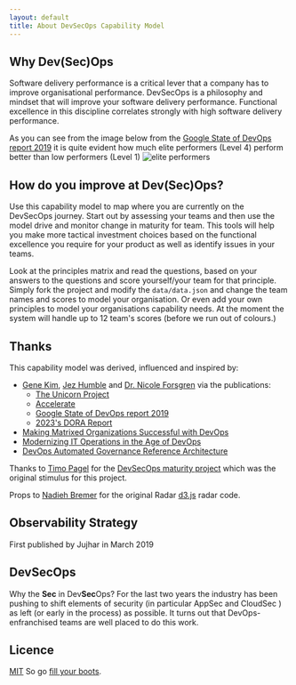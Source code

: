```yaml
---
layout: default
title: About DevSecOps Capability Model
---
```


## Why Dev(Sec)Ops

Software delivery performance is a critical lever that a company has to improve organisational performance. DevSecOps is a philosophy and mindset that will improve your software delivery performance. Functional excellence in this discipline correlates strongly with high software delivery performance.

As you can see from the image below from the [Google State of DevOps report 2019](https://cloud.google.com/blog/products/devops-sre/the-2019-accelerate-state-of-devops-elite-performance-productivity-and-scaling) it is quite evident how much elite performers (Level 4) perform better than low performers (Level 1)
![elite performers](img/elite-performers.png)

## How do you improve at Dev(Sec)Ops?

Use this capability model to map where you are currently on the DevSecOps journey. Start out by assessing your teams and then use the model drive and monitor change in maturity for team. This tools will help you make more tactical investment choices based on the functional excellence you require for your product as well as identify issues in your teams.

Look at the principles matrix and read the questions, based on your answers to the questions and score yourself/your team for that principle.
Simply fork the project and modify the `data/data.json` and change the team names and scores to model your organisation. Or even add your own principles to model your organisations capability needs.
At the moment the system will handle up to 12 team's scores (before we run out of colours.)

## Thanks

This capability model was derived, influenced and inspired by:

- [Gene Kim](https://twitter.com/RealGeneKim), [Jez Humble](https://twitter.com/jezhumble) and [Dr. Nicole Forsgren](https://twitter.com/nicolefv) via the publications:
  - [The Unicorn Project](https://www.amazon.co.uk/dp/1942788762)
  - [Accelerate](https://www.amazon.co.uk/dp/1942788339)
  - [Google State of DevOps report 2019](https://cloud.google.com/blog/products/devops-sre/the-2019-accelerate-state-of-devops-elite-performance-productivity-and-scaling)
  - <a href="https://dora.dev/">2023's DORA Report</a>
- [Making Matrixed Organizations Successful with DevOps](https://itrevolution.com/forum-paper-downloads/)
- [Modernizing IT Operations in the Age of DevOps](https://itrevolution.com/forum-paper-downloads/)
- [DevOps Automated Governance Reference Architecture](https://itrevolution.com/forum-paper-downloads/)

Thanks to [Timo Pagel](https://github.com/wurstbrot) for the [DevSecOps maturity project](https://dsomm.timo-pagel.de/index.php) which was the original stimulus for this project.

Props to [Nadieh Bremer](http://bl.ocks.org/nbremer/21746a9668ffdf6d8242) for the original Radar [d3.js](https://d3js.org/) radar code.

## Observability Strategy

First published by Jujhar in March 2019

## DevSecOps

Why the **Sec** in Dev**Sec**Ops? For the last two years the industry has been pushing to shift elements of security (in particular AppSec and CloudSec ) as left (or early in the process) as possible. It turns out that DevOps-enfranchised teams are well placed to do this work.

## Licence

[MIT](/LICENSE.md) So go [fill your boots](https://dictionary.cambridge.org/dictionary/english/fill-your-boots).
